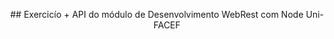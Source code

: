 <p align="center">
## Exercicío + API do módulo de Desenvolvimento WebRest com Node Uni-FACEF
</p>

